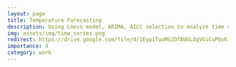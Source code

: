 ```yaml
---
layout: page
title: Temperature Forecasting
description: Using Loess model, ARIMA, AICC selection to analyze time series data.
img: assets/img/time_series.png
redirect: https://drive.google.com/file/d/1Eyp1TuoMS2DfBUGLOqVGiCuPQvK-3cyr/view?usp=sharing
importance: 4
category: work
---
```


